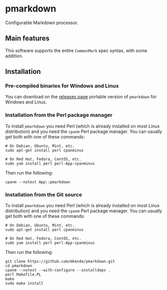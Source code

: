 # pmarkdown

Configurable Markdown processor.

## Main features

This software supports the entire `CommonMark` spec syntax, with some addition.

## Installation

### Pre-compiled binaries for Windows and Linux

You can download on the
[releases page](https://github.com/mkende/pmarkdown/releases) portable version
of `pmarkdown` for Windows and Linux.

### Installation from the Perl package manager

To install `pmarkdown` you need Perl (which is already installed on most Linux
distribution) and you need the `cpanm` Perl package manager. You can usually get
both with one of these commands:

```
# On Debian, Ubuntu, Mint, etc.
sudo apt-get install perl cpanminus

# On Red Hat, Fedora, CentOS, etc.
sudo yum install perl perl-App-cpanminus
```

Then run the following:

```
cpanm --notest App::pmarkdown
```

### Installation from the Git source

To install `pmarkdown` you need Perl (which is already installed on most Linux
distribution) and you need the `cpanm` Perl package manager. You can usually get
both with one of these commands:

```
# On Debian, Ubuntu, Mint, etc.
sudo apt-get install perl cpanminus

# On Red Hat, Fedora, CentOS, etc.
sudo yum install perl perl-App-cpanminus
```

Then run the following:

```
git clone https://github.com/mkende/pmarkdown.git
cd pmarkdown
cpanm --notest --with-configure --installdeps .
perl Makefile.PL
make
sudo make install
```
